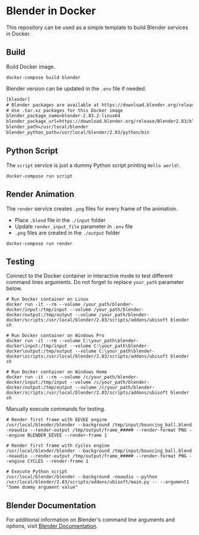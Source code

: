 # Blender in Docker

This repository can be used as a simple template to build Blender services in Docker.

## Build

Build Docker image.

```shell
docker-compose build blender
```

Blender version can be updated in the `.env` file if needed.

```txt
[blender]
# Blender packages are available at https://download.blender.org/release
# Use .tar.xz packages for this Docker image
blender_package_name=blender-2.83.2-linux64
blender_package_url=https://download.blender.org/release/Blender2.83/blender-2.83.2-linux64.tar.xz
blender_path=/usr/local/blender
blender_python_path=/usr/local/blender/2.83/python/bin
```

## Python Script

The `script` service is just a dummy Python script printing `Hello world!`.

```shell
docker-compose run script
```

## Render Animation

The `render` service creates `.png` files for every frame of the animation.

* Place `.blend` file in the `./input` folder
* Update `render_input_file` parameter in `.env` file
* `.png` files are created in the `./output` folder

```shell
docker-compose run render
```

## Testing

Connect to the Docker container in interactive mode to test different command lines arguments. Do not forget to replace `your_path` parameter below.

```shell
# Run Docker container on Linux
docker run -it --rm --volume /your_path/blender-docker/input:/tmp/input --volume /your_path/blender-docker/output:/tmp/output --volume /your_path/blender-docker/scripts:/usr/local/blender/2.83/scripts/addons/ubisoft blender sh

# Run Docker container on Windows Pro
docker run -it --rm --volume C:\your_path\blender-docker\input:/tmp/input --volume C:\your_path\blender-docker\output:/tmp/output --volume C:\your_path\blender-docker\scripts:/usr/local/blender/2.83/scripts/addons/ubisoft blender sh

# Run Docker container on Windows Home
docker run -it --rm --volume /c/your_path/blender-docker/input:/tmp/input --volume /c/your_path/blender-docker/output:/tmp/output --volume /c/your_path/blender-docker/scripts:/usr/local/blender/2.83/scripts/addons/ubisoft blender sh
```

Manually execute commands for testing.

```shell
# Render first frame with EEVEE engine
/usr/local/blender/blender --background /tmp/input/bouncing_ball.blend -noaudio --render-output /tmp/output/frame_##### --render-format PNG --engine BLENDER_EEVEE --render-frame 1

# Render first frame with Cycles engine
/usr/local/blender/blender --background /tmp/input/bouncing_ball.blend -noaudio --render-output /tmp/output/frame_##### --render-format PNG --engine CYCLES --render-frame 1

# Execute Python script
/usr/local/blender/blender --background -noaudio --python /usr/local/blender/2.83/scripts/addons/ubisoft/main.py -- --argument1 "Some dummy argument value"
```

## Blender Documentation

For additional information on Blender's command line arguments and options, visit [Blender Documentation](https://docs.blender.org/manual/en/dev/advanced/command_line/index.html).
